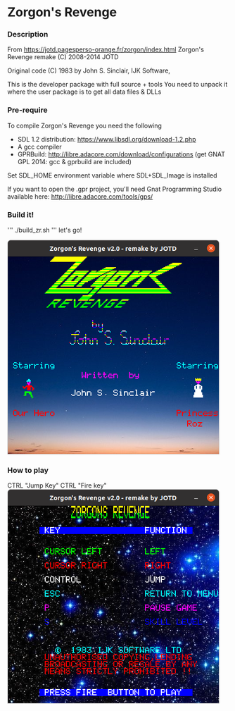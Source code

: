 # Zorgon's Revenge

### Description
From https://jotd.pagesperso-orange.fr/zorgon/index.html
Zorgon's Revenge remake (C) 2008-2014 JOTD

Original code (C) 1983 by John S. Sinclair, IJK Software,

This is the developer package with full source + tools
You need to unpack it where the user package is to get all data files & DLLs

### Pre-require
To compile Zorgon's Revenge you need the following

- SDL 1.2 distribution: https://www.libsdl.org/download-1.2.php
- A gcc compiler
- GPRBuild: http://libre.adacore.com/download/configurations (get GNAT GPL 2014: gcc & gprbuild are included)

Set SDL_HOME environment variable where SDL+SDL_Image is installed

If you want to open the .gpr project, you'll need Gnat Programming Studio available here: http://libre.adacore.com/tools/gps/

### Build it!
'''
./build_zr.sh
'''
let's go!

![](./capture/zorgon_starring.png)

### How to play
CTRL	"Jump Key"
CTRL	"Fire key"
![](./capture/zorgon_keypad.png)

